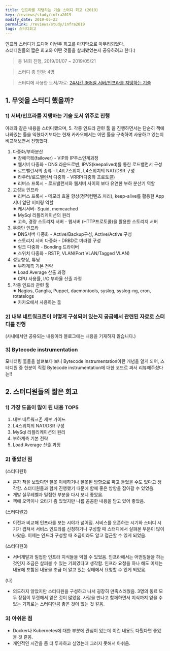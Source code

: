 ```yaml
---
title: 인프라를 지탱하는 기술 스터디 회고 (2019)
key: /reviews/study/infra2019
modify_date: 2019-05-23
permalink: /reviews/study/infra2019
tags: 스터디회고
---
```


인프라 스터디가 드디어 이번주 회고를 마지막으로 마무리되었다.<br/>
스터디원들의 짧은 회고와 어떤 것들을 살펴봤었는지 공유하려고 한다:)

> 총 14회 진행, 2019/01/07 ~ 2019/05/21

> 스터디 총 인원: 4명

> 스터디에 사용한 도서/자료: [24시간 365일 서버/인프라를 지탱하는 기술](http://www.yes24.com/Product/Goods/3377489?scode=029)

## 1. 무엇을 스터디 했을까?

### 1) 서버/인프라를 지탱하는 기술 도서 위주로 진행
아래와 같은 내용을 스터디했으며, 5. 각종 인프라 관련 툴 을 진행하면서는 단순히 책에 나와있는 툴을 익혔다기보다는 현재 카카오에서는 어떤 툴을 구축하여 사용하고 있는지 비교해보면서 진행했다.
1. 다중화/부하분산<br/>
✷ 장애극복(failover) - VIP와 IP주소인계과정<br/>
✷ 웹서버 다중화 - DNS 라운드로빈, IPVS(keepalived)를 통한 로드밸런서 구성<br/>
✷ 로드밸런서의 종류 - L4/L7스위치, L4스위치의 NAT/DSR 구성<br/>
✷ 라우터/로드밸런서 다중화 - VRRP(다중화 프로토콜)<br/>
✷ 리버스 프록시 - 로드밸런서와 웹서버 사이의 보다 유연한 부하 분산기 역할<br/>
2. 고성능 인프라<br/>
✷ 리버스 프록시 - 메모리 효율 향상(정적컨텐츠 처리), keep-alive를 활용한 App서버 앞단 버퍼링 역할<br/>
✷ 캐시서버- Squid, memcached<br/>
✷ MySql 리플리케이션의 원리<br/>
✷ 고속, 경량 스토리지 서버 - 웹서버 (HTTP프로토콜)을 활용한 스토리지 서버<br/>
3. 무중단 인프라<br/>
✷ DNS서버 다중화 - Active/Backup구성, Active/Active 구성<br/>
✷ 스토리지 서버 다중화 - DRBD로 미러링 구성<br/>
✷ 링크 다중화 - Bonding 드라이버<br/>
✷ 스위치 다중화 - RSTP, VLAN(Port VLAN/Tagged VLAN)<br/>
4. 성능향상, 튜닝<br/>
✷ 부하계측 기본 전략<br/>
✷ Load Average 산출 과정<br/>
✷ CPU 사용률, I/O 부하율 산출 과정<br/>
5. 각종 인프라 관련 툴<br/>
✷ Nagios, Ganglia, Puppet, daemontools, syslog, syslog-ng, cron, rotatelogs<br/>
✷ 카카오에서 사용하는 툴<br/>

### 2) 내부 네트워크존이 어떻게 구성되어 있는지 궁금해서 관련된 자료로 스터디를 진행
(사내에서만 공유되는 내용이라 블로그에는 내용을 기재하지 않습니다.)

### 3) Bytecode instrumentation
모니터링 툴들을 살펴보다 보니 Bytecode instrumentation이란 개념을 알게 되어, 스터디원 중 한분이 직접 Bytecode instrumentation에 대한 코드르 짜서 리뷰해주셨다는!!


## 2. 스터디원들의 짧은 회고

### 1) 가장 도움이 많이 된 내용 TOP5
1. 내부 네트워크존 세부 가이드
2. L4스위치의 NAT/DSR 구성
3. MySql 리플리케이션의 원리
4. 부하계측 기본 전략
5. Load Average 산출 과정

### 2) 좋았던 점
(스터디원1)
- 혼자 책을 보았다면 잘못 이해하거나 잘못된 방향으로 파고 들었을 수도 있다고 생각함. 스터디원들과 함께 진행했기 때문에 함께 좋은 방향을 잡아갈 수 있었음.
- 개발 실무레벨과 밀접한 부분을 다시 보니 좋았음.
- 책에 오역이나 오타가 좀 있었지만 나름 꼼꼼한 내용을 담고 있어 좋았음.

(스터디원2)
- 이전과 비교해 인프라를 보는 시야가 넓어짐. 서비스를 오픈하는 시기와 스터디 시기가 겹쳐서 서비스 인프라를 신청하거나 구성할 때 스터디에서 살펴본 부분이 많이 나왔음. 이제는 인프라 구성할 때 조금이라도 알고 접근할 수 있게 되었음.

(스터디원3)
- 서버개발과 밀접한 인프라 지식들을 익힐 수 있었음. 인프라에서는 어떤일들을 하는 것인지 조금은 살펴볼 수 있는 기회였다고 생각함. 인프라 요청을 하나 해도 이제는 내용에 포함된 내용을 조금 더 알고 있는 상태에서 요청할 수 있게 되었음.

(나)
- 의도하지 않았지만 스터디원을 구성하고 나서 굉장히 만족스러웠음. 3명의 동료 모두 장점이 뚜렷해서 얻은 것이 많았음. 사람을 만나고 함께하면서 지식까지 얻을 수 있는 기회로는 스터디만큼 좋은 것이 없는 것 같음.

### 3) 아쉬운 점
- Docker나 Kubernetes에 대한 부분에 관심이 있는데 이런 내용도 다뤘다면 좋았을 것 같음.
- 개인적인 시간을 좀 더 투자하고 싶었는데 그러지 못해서 아쉬움.
